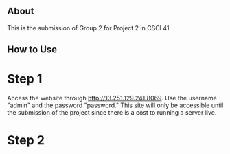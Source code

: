 ## About
This is the submission of Group 2 for Project 2 in CSCI 41.

## How to Use
# Step 1
Access the website through http://13.251.129.241:8069. Use the username "admin" and the password "password." This site will only be accessible until the submission of the project since there is a cost to running a server live.

# Step 2
